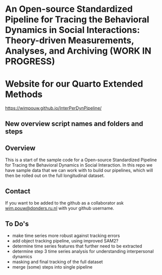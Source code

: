 # An Open-source Standardized Pipeline for Tracing the Behavioral Dynamics in Social Interactions: Theory-driven Measurements, Analyses, and Archiving (WORK IN PROGRESS)


# Website for our Quarto Extended Methods
https://wimpouw.github.io/InterPerDynPipeline/



## New overview script names and folders and steps




## Overview
This is a start of the sample code for a Open-source Standardized Pipeline for Tracing the Behavioral Dynamics in Social Interaction. In this repo we have sample data that we can work with to build our pipelines, which will then be rolled out on the full longitudinal dataset.

## Contact
If you want to be added to the github as a collaborator ask wim.pouw@donders.ru.nl with your github username.

## To Do's
- make time series more robust against tracking errors
- add object tracking pipeline, using improved SAM2?
- determine time series features that further need to be extracted
- determine step 3 time series analysis for understanding interpersonal dynamics
- masking and final tracking of the full dataset
- merge (some) steps into single pipeline
